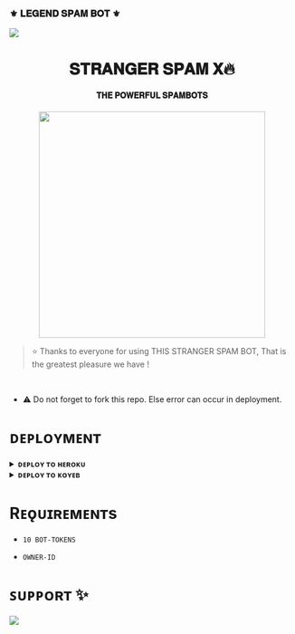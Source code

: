 ### ⚜ 𝐋𝐄𝐆𝐄𝐍𝐃 𝐒𝐏𝐀𝐌 𝐁𝐎𝐓 ⚜

<!--
**itzshukla/itzshukla** is a ✨ _special_ ✨ repository because its `README.md` (this file) appears on your GitHub profile.


<p align="center">
    <b>ᴠɪsɪᴛᴏʀs</b><br>
 -->    <img align="middle" src="https://profile-counter.glitch.me/itszshivam/count.svg" />
</p>

<h1 align="center"><b> 𝐒𝐓𝐑𝐀𝐍𝐆𝐄𝐑 𝐒𝐏𝐀𝐌 𝐗🔥</b></h1>

<h4 align="center"> 𝐓𝐇𝐄 𝐏𝐎𝐖𝐄𝐑𝐅𝐔𝐋 𝐒𝐏𝐀𝐌𝐁𝐎𝐓𝐒</h4>

<p align="center"><a href="https://t.me/shiva_ansh_op"><img src="https://telegra.ph/file/aa4bf1e57d11fb75b602e.jpg" width="400"></a></p>


> ⭐️ Thanks to everyone for using THIS STRANGER SPAM BOT, That is the greatest pleasure we have !

<br>

- ⚠️ Do not forget to fork this repo. Else error can occur in deployment.

# ᴅᴇᴘʟᴏʏᴍᴇɴᴛ


<details>
<summary><b>ᴅᴇᴘʟᴏʏ ᴛᴏ ʜᴇʀᴏᴋᴜ</b></summary>
<br>

[![Deploy](https://www.herokucdn.com/deploy/button.svg)](https://dashboard.heroku.com/new?template=https://github.com/badmunda98/BADNEW_SPAM_X)
  
</details>


<details>
<summary><b>ᴅᴇᴘʟᴏʏ ᴛᴏ ᴋᴏʏᴇʙ</b></summary>
<br>

[![Deploy to Koyeb](https://www.koyeb.com/static/images/deploy/button.svg)](https://app.koyeb.com/deploy?type=git&repository=&branch=name&name=thealtron)
  
</details>


# Rᴇǫᴜɪʀᴇᴍᴇɴᴛs

- `10 BOT-TOKENS`

- `OWNER-ID`


# ꜱᴜᴘᴘᴏʀᴛ ✨
<a href="https://t.me/mastiwithfriendsx"><img src="https://img.shields.io/badge/Join-Telegram%20Channel-red.svg?logo=Telegram"></a>
